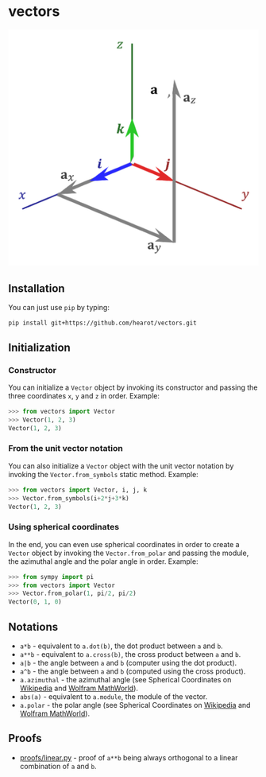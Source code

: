 # vectors

![Vectors](images/vectors.png)

## Installation
You can just use `pip` by typing:

```
pip install git+https://github.com/hearot/vectors.git
```

## Initialization

### Constructor
You can initialize a `Vector` object by invoking its constructor and passing the three coordinates `x`, `y` and `z` in order. Example:

```python
>>> from vectors import Vector
>>> Vector(1, 2, 3)
Vector(1, 2, 3)
```

### From the unit vector notation
You can also initialize a ```Vector``` object with the unit vector notation by invoking the ```Vector.from_symbols``` static method. Example:

```python
>>> from vectors import Vector, i, j, k
>>> Vector.from_symbols(i+2*j+3*k)
Vector(1, 2, 3)
```

### Using spherical coordinates
In the end, you can even use spherical coordinates in order to create a ```Vector``` object by invoking the ```Vector.from_polar``` and passing the module, the azimuthal angle and the polar angle in order. Example:

```python
>>> from sympy import pi
>>> from vectors import Vector
>>> Vector.from_polar(1, pi/2, pi/2) 
Vector(0, 1, 0)
```

## Notations
   - `a*b` - equivalent to `a.dot(b)`, the dot product between `a` and `b`.
   - `a**b` - equivalent to `a.cross(b)`, the cross product between `a` and `b`.
   - `a|b` - the angle between `a` and `b` (computer using the dot product).
   - `a^b` - the angle between `a` and `b` (computed using the cross product).
   - `a.azimuthal` - the azimuthal angle (see Spherical Coordinates on [Wikipedia](https://en.wikipedia.org/wiki/Spherical_coordinate_system) and [Wolfram MathWorld](https://mathworld.wolfram.com/SphericalCoordinates.html)).
   - `abs(a)` - equivalent to `a.module`, the module of the vector.
   - `a.polar` - the polar angle (see Spherical Coordinates on [Wikipedia](https://en.wikipedia.org/wiki/Spherical_coordinate_system) and [Wolfram MathWorld](https://mathworld.wolfram.com/SphericalCoordinates.html)).

## Proofs
- [proofs/linear.py](proofs/linear.py) - proof of `a**b` being always orthogonal to a linear combination of `a` and `b`.